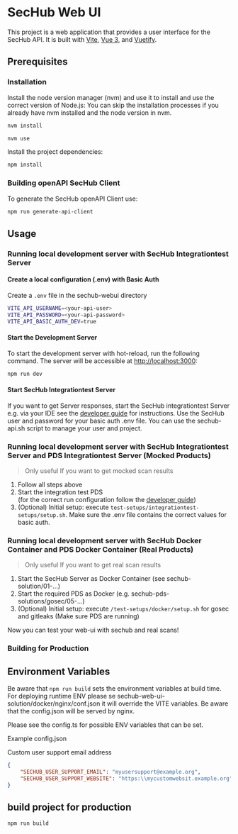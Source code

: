 <!-- SPDX-License-Identifier: MIT --->
# SecHub Web UI

This project is a web application that provides a user interface for the SecHub API. It is built with [Vite](https://vitejs.dev/), [Vue 3](https://v3.vuejs.org/), and [Vuetify](https://vuetifyjs.com/en/).

## Prerequisites

### Installation

Install the node version manager (nvm) and use it to install and use the correct version of Node.js:
You can skip the installation processes if you already have nvm installed and the node version in nvm.

```bash
nvm install
```

```bash
nvm use
```

Install the project dependencies:

```bash
npm install
```

### Building openAPI SecHub Client

To generate the SecHub openAPI Client use:

```bash
npm run generate-api-client
 ```

## Usage

### Running local development server with SecHub Integrationtest Server

#### Create a local configuration (.env) with Basic Auth 

Create a `.env` file in the sechub-webui directory

```bash
VITE_API_USERNAME=<your-api-user>
VITE_API_PASSWORD=<your-api-password>
VITE_API_BASIC_AUTH_DEV=true
```

#### Start the Development Server

To start the development server with hot-reload, run the following command. The server will be accessible at [http://localhost:3000](http://localhost:3000):

```bash
npm run dev
```

#### Start SecHub Integrationtest Server

If you want to get Server responses, start the SecHub integrationtest Server e.g. via your IDE see the [developer guide](https://mercedes-benz.github.io/sechub/latest/sechub-developer-quickstart-guide.html#run-integration-tests-from-ide) for instructions.
Use the SecHub user and password for your basic auth .env file.
You can use the sechub-api.sh script to manage your user and project.

### Running local development server with SecHub Integrationtest Server and PDS Integrationtest Server (Mocked Products)
> Only useful If you want to get mocked scan results
1. Follow all steps above
2. Start the integration test PDS  
(for the correct run configuration follow the [developer guide](https://mercedes-benz.github.io/sechub/latest/sechub-developer-quickstart-guide.html#run-integration-tests-from-ide))
3. (Optional) Initial setup: execute `test-setups/integrationtest-setups/setup.sh`. Make sure the .env file contains the correct values for basic auth.

### Running local development server with SecHub Docker Container and PDS Docker Container (Real Products)
> Only useful If you want to get real scan results
1. Start the SecHub Server as Docker Container (see sechub-solution/01-...)
2. Start the required PDS as Docker (e.g. sechub-pds-solutions/gosec/05-...)
3. (Optional) Initial setup: execute `/test-setups/docker/setup.sh` for gosec and gitleaks (Make sure PDS are running)


Now you can test your web-ui with sechub and real scans!

### Building for Production

## Environment Variables
Be aware that `npm run build` sets the environment variables at build time.
For deploying runtime ENV please se sechub-web-ui-solution/docker/nginx/conf.json it will override the VITE variables. Be aware that the config.json will be served by nginx.

Please see the config.ts for possible ENV variables that can be set.

Example config.json

Custom user support email address 

```json
{
    "SECHUB_USER_SUPPORT_EMAIL": "myusersupport@example.org",
    "SECHUB_USER_SUPPORT_WEBSITE": "https:\\mycustomwebsit.example.org"
}
```

## build project for production

```bash
npm run build
```
